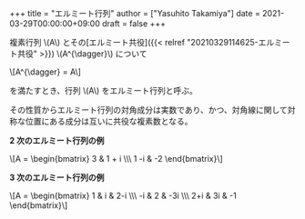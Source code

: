 +++
title = "エルミート行列"
author = ["Yasuhito Takamiya"]
date = 2021-03-29T00:00:00+09:00
draft = false
+++

複素行列 \\(A\\) とその[エルミート共役]({{< relref "20210329114625-エルミート共役" >}}) \\(A^{\dagger}\\) について

\\[A^{\dagger} = A\\]

を満たすとき、行列 \\(A\\) をエルミート行列と呼ぶ。

その性質からエルミート行列の対角成分は実数であり、かつ、対角線に関して対称な位置にある成分は互いに共役な複素数となる。

****2 次のエルミート行列の例****

\\[A =
\begin{bmatrix}
3 & 1 + i \\\\\\
1 -i & -2
\end{bmatrix}\\]

****3 次のエルミート行列の例****

\\[A =
\begin{bmatrix}
1 & i & 2-i \\\\\\
-i & 2 & -3i \\\\\\
2+i & 3i & -1
\end{bmatrix}\\]
